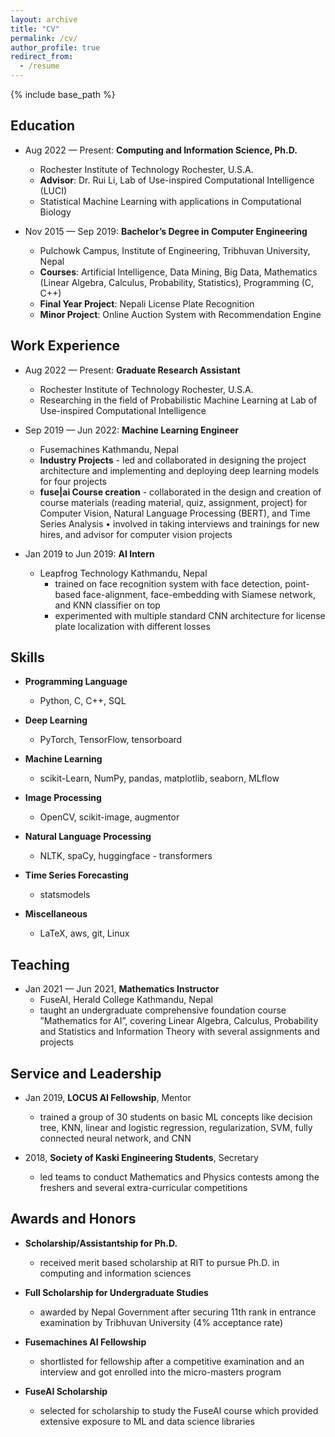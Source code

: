 ```yaml
---
layout: archive
title: "CV"
permalink: /cv/
author_profile: true
redirect_from:
  - /resume
---
```


{% include base_path %}

## Education
* Aug 2022 — Present: **Computing and Information Science, Ph.D.**
  * Rochester Institute of Technology Rochester, U.S.A. 
  * **Advisor**: Dr. Rui Li, Lab of Use-inspired Computational Intelligence (LUCI) 
  * Statistical Machine Learning with applications in Computational Biology

* Nov 2015 — Sep 2019: **Bachelor’s Degree in Computer Engineering** 
  * Pulchowk Campus, Institute of Engineering, Tribhuvan University, Nepal
  * **Courses**: Artificial Intelligence, Data Mining, Big Data, Mathematics (Linear Algebra, Calculus, Probability, Statistics), Programming (C, C++)
  * **Final Year Project**: Nepali License Plate Recognition
  * **Minor Project**: Online Auction System with Recommendation Engine

## Work Experience
* Aug 2022 — Present: **Graduate Research Assistant** 
  * Rochester Institute of Technology Rochester, U.S.A. 
  * Researching in the field of Probabilistic Machine Learning at Lab of Use-inspired Computational Intelligence
  
* Sep 2019 — Jun 2022: **Machine Learning Engineer**
  * Fusemachines Kathmandu, Nepal 
  * **Industry Projects** - led and collaborated in designing the project architecture and implementing and deploying
  deep learning models for four projects 
  * **fuse|ai Course creation** - collaborated in the design and creation of course materials (reading material, quiz,
  assignment, project) for Computer Vision, Natural Language Processing (BERT), and Time Series Analysis
  • involved in taking interviews and trainings for new hires, and advisor for computer vision projects

* Jan 2019 to Jun 2019: **AI Intern**
  * Leapfrog Technology Kathmandu, Nepal
    * trained on face recognition system with face detection, point-based face-alignment, face-embedding with Siamese network,
    and KNN classifier on top
    * experimented with multiple standard CNN architecture for license plate localization with different losses

## Skills
* **Programming Language** 
  * Python, C, C++, SQL

  
* **Deep Learning** 
  * PyTorch, TensorFlow, tensorboard


* **Machine Learning** 
  * scikit-Learn, NumPy, pandas, matplotlib, seaborn, MLflow


* **Image Processing** 
  * OpenCV, scikit-image, augmentor


* **Natural Language Processing** 
  * NLTK, spaCy, huggingface - transformers


* **Time Series Forecasting** 
  * statsmodels


* **Miscellaneous** 
  * LaTeX, aws, git, Linux


## Teaching
* Jan 2021 — Jun 2021, **Mathematics Instructor**
  * FuseAI, Herald College Kathmandu, Nepal
  * taught an undergraduate comprehensive foundation course ”Mathematics for AI”, covering Linear Algebra, Calculus, Probability and Statistics and Information Theory with several assignments and projects
  
## Service and Leadership
* Jan 2019, **LOCUS AI Fellowship**, Mentor
  * trained a group of 30 students on basic ML concepts like decision tree, KNN, linear and logistic regression, regularization, SVM, fully connected neural network, and CNN


* 2018, **Society of Kaski Engineering Students**, Secretary
  * led teams to conduct Mathematics and Physics contests among the freshers and several extra-curricular competitions


## Awards and Honors
* **Scholarship/Assistantship for Ph.D.**
  * received merit based scholarship at RIT to pursue Ph.D. in computing and information sciences

* **Full Scholarship for Undergraduate Studies**
  * awarded by Nepal Government after securing 11th rank in entrance examination by Tribhuvan University (4%
acceptance rate)

* **Fusemachines AI Fellowship**
  * shortlisted for fellowship after a competitive examination and an interview and got enrolled into the micro-masters program

* **FuseAI Scholarship**
  * selected for scholarship to study the FuseAI course which provided extensive exposure to ML and data science libraries